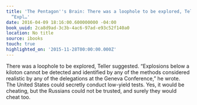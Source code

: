 ```yaml
---
title: 'The Pentagon''s Brain: There was a loophole to be explored, Teller suggested.
  “Expl…'
date: 2016-04-09 18:16:00.600000000 -04:00
book_uuid: 2ca8d9ad-3c3b-4ac6-97ad-e93c52f140a0
location: No title
source: ibooks
touch: true
highlighted_on: '2015-11-28T00:00:00.000Z'
---
```


There was a loophole to be explored, Teller suggested. “Explosions below a kiloton cannot be detected and identified by any of the methods considered realistic by any of the delegations at the Geneva Conference,” he wrote. The United States could secretly conduct low-yield tests. Yes, it would be cheating, but the Russians could not be trusted, and surely they would cheat too.